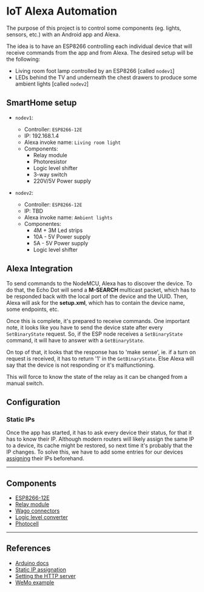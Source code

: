 # IoT Alexa Automation

The purpose of this project is to control some components (eg. lights, sensors, etc.) with an Android app and Alexa.

The idea is to have an ESP8266 controlling each individual device that will receive commands from the app and from Alexa. The desired setup will be the following:

* Living room foot lamp controlled by an ESP8266 [called `nodev1`]
* LEDs behind the TV and underneath the chest drawers to produce some ambient lights [called `nodev2`]

## SmartHome setup

* `nodev1`:
    * Controller: `ESP8266-12E`
    * IP: 192.168.1.4
    * Alexa invoke name: `Living room light`
    * Components:
        * Relay module
        * Photoresistor
        * Logic level shifter
        * 3-way switch
        * 220V/5V Power supply

* `nodev2`:
    * Controller: `ESP8266-12E`
    * IP: TBD
    * Alexa invoke name: `Ambient lights`
    * Componentes:
        * 4M + 3M Led strips
        * 10A - 5V Power supply
        * 5A - 5V Power supply
        * Logic level shifter

## Alexa Integration

To send commands to the NodeMCU, Alexa has to discover the device. To do that, the Echo Dot will send a __M-SEARCH__ multicast packet, which has to be responded back with the local port of the device and the UUID. Then, Alexa will ask for the __setup.xml__, which has to contain the device name, some endpoints, etc.

Once this is complete, it's prepared to receive commands. One important note, it looks like you have to send the device state after every `SetBinaryState` request. So, if the ESP node receives a `SetBinaryState` command, it will have to answer with a `GetBinaryState`.

On top of that, it looks that the response has to 'make sense', ie. if a turn on request is received, it has to return '1' in the `GetBinaryState`. Else Alexa will say that the device is not responding or it's malfunctioning.

This will force to know the state of the relay as it can be changed from a manual switch. 

## Configuration

### Static IPs

Once the app has started, it has to ask every device their status, for that it has to know their IP. Although modern routers will likely assign the same IP to a device, its cache might be restored, so next time it's probably that the IP changes. To solve this, we have to add some entries for our devices [assigning](https://www.howtogeek.com/69612/how-to-set-up-static-dhcp-on-your-dd-wrt-router/) their IPs beforehand.

___

## Components

* [ESP8266-12E](https://www.amazon.de/AZDelivery-NodeMCU-ESP8266-ESP-12E-Development/dp/B06Y1LZLLY/ref=sr_1_1_sspa?ie=UTF8&qid=1546121645&sr=8-1-spons&keywords=esp8266+12&psc=1)
* [Relay module](https://www.amazon.de/gp/product/B07FNGCSZQ/ref=oh_aui_detailpage_o03_s00?ie=UTF8&psc=1)
* [Wago connectors](https://www.amazon.es/s/ref=nb_sb_ss_c_1_5?__mk_es_ES=%C3%85M%C3%85%C5%BD%C3%95%C3%91&url=search-alias%3Daps&field-keywords=wago+221&sprefix=wago+%2Caps%2C166&crid=234IHCFX20MSH&rh=i%3Aaps%2Ck%3Awago+221)
* [Logic level converter](https://www.sparkfun.com/products/12009)
* [Photocell](https://www.amazon.de/Qualit%C3%A4t-GL5516-Lichtabh%C3%A4ngige-Widerstand-Fotowiderstand/dp/B00NXW9WZ6/ref=sr_1_3?ie=UTF8&qid=1547139741&sr=8-3&keywords=photoresistor)
___

## References

* [Arduino docs](https://www.arduino.cc/reference/en/#page-title)
* [Static IP assignation](https://www.howtogeek.com/69612/how-to-set-up-static-dhcp-on-your-dd-wrt-router/)
* [Setting the HTTP server](https://techtutorialsx.com/2016/10/03/esp8266-setting-a-simple-http-webserver/)
* [WeMo example](https://github.com/kakopappa/arduino-esp8266-alexa-multiple-wemo-switch)
